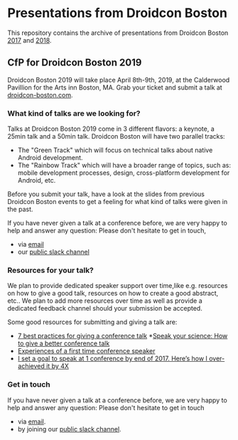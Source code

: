 # Presentations from Droidcon Boston

This repository contains the archive of presentations from Droidcon Boston [2017](http://2017.droidcon-boston.com) and [2018](http://2018.droidcon-boston.com).

## CfP for Droidcon Boston 2019

Droidcon Boston 2019 will take place April 8th-9th, 2019, at the Calderwood Pavillion for the Arts inn Boston, MA.
Grab your ticket and submit a talk at [droidcon-boston.com](http://www.droidcon-boston.com).

### What kind of talks are we looking for?

Talks at Droidcon Boston 2019 come in 3 different flavors: a keynote, a 25min talk and a 50min talk. Droidcon Boston will have two parallel tracks:

* The "Green Track" which will focus on technical talks about native Android development.
* The "Rainbow Track" which will have a broader range of topics, such as: mobile development processes, design, cross-platform development for Android, etc.

Before you submit your talk, have a look at the slides from previous Droidcon Boston events to get a feeling for what kind of talks were given in the past.

If you have never given a talk at a conference before, we are very happy to help and answer any question: Please don't hesitate to get in touch,

* via [email](mailto:)
* our [public slack channel]()

### Resources for your talk?

We plan to provide dedicated speaker support over time,like e.g. resources on how to give a good talk, resources on how to create a good abstract, etc.. We plan to add more resources over time as well as provide a dedicated feedback channel should your submission be accepted.

Some good resources for submitting and giving a talk are:

* [7 best practices for giving a conference talk](https://opensource.com/article/17/9/7-best-practices-giving-conference-talk)
*[Speak your science: How to give a better conference talk](http://www.planetary.org/blogs/emily-lakdawalla/2018/0206-speak-your-science.html)
* [Experiences of a first time conference speaker](https://proandroiddev.com/experiences-of-a-first-time-conference-speaker-80810eb3e2ca)
* [I set a goal to speak at 1 conference by end of 2017. Here’s how I over-achieved it by 4X](https://medium.com/women-talk-design/i-set-a-goal-to-speak-at-1-conference-by-end-of-2017-heres-how-i-overachieved-it-by-4x-4ca4e77935e7)

### Get in touch

If you have never given a talk at a conference before, we are very happy to help and answer any question: Please don't hesitate to get in touch

* via [email](mailto:).
* by joining our [public slack channel](https://droidcon-bos.slack.com).
